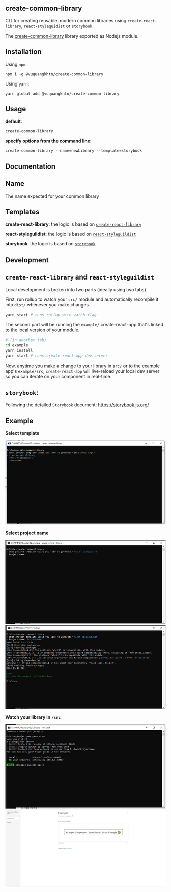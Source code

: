 ## **create-common-library**

CLI for creating reusable, modern common libraries using `create-react-library`, `react-styleguidist` or `storybook`.

The [create-common-library](https://www.npmjs.com/package/create-common-library) library exported as Nodejs module.

## **Installation**

Using `npm`:

```
npm i -g @vuquangkhtn/create-common-library
```

Using `yarn`:

```
yarn global add @vuquangkhtn/create-common-library
```

## **Usage**

**default**:

```
create-common-library
```

**specify options from the command line**:

```
create-common-library --name=newLibrary --template=storybook
```

## **Documentation**

## Name
The name expected for your common library

## Templates

**create-react-library**: the logic is based on [`create-react-library`](https://github.com/transitive-bullshit/create-react-library) 

**react-styleguildist**: the logic is based on [`react-styleguildist`](https://github.com/styleguidist/react-styleguidist)

**storybook**: the logic is based on [`storybook`](https://github.com/storybookjs/storybook)

## **Development**

## `create-react-library` and `react-styleguildist`

Local development is broken into two parts (ideally using two tabs).

First, run rollup to watch your `src/` module and automatically recompile it into `dist/` whenever you make changes.

```bash
yarn start # runs rollup with watch flag
```

The second part will be running the `example/` create-react-app that's linked to the local version of your module.

```bash
# (in another tab)
cd example
yarn install
yarn start # runs create-react-app dev server
```

Now, anytime you make a change to your library in `src/` or to the example app's `example/src`, `create-react-app` will live-reload your local dev server so you can iterate on your component in real-time.


## `storybook`: 
Following the detailed `Storybook` document: https://storybook.js.org/

## **Example**

**Select template**

![Select template](/preview/select-template.PNG)

**Select project name**

![Select project name](/preview/select-project-name.PNG)
![Created successfully](/preview/created-successfully.PNG)

**Watch your library in `/src`**

![Watch you library](/preview/watch-your-library.PNG)
![library](/preview/library.PNG)
